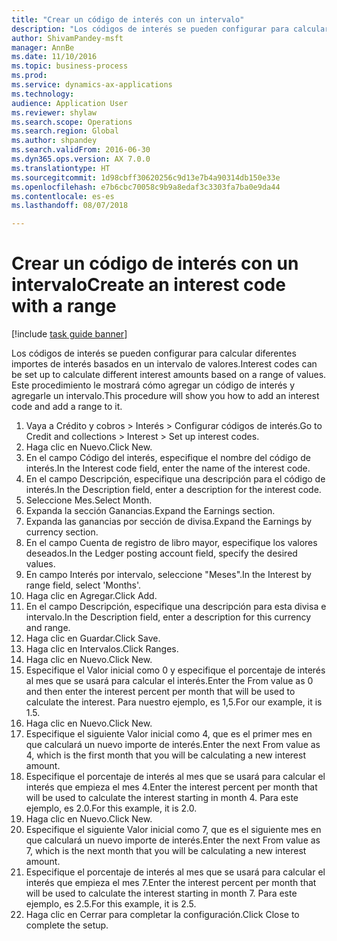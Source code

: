 ```yaml
--- 
title: "Crear un código de interés con un intervalo"
description: "Los códigos de interés se pueden configurar para calcular diferentes importes de interés basados en un intervalo de valores."
author: ShivamPandey-msft
manager: AnnBe
ms.date: 11/10/2016
ms.topic: business-process
ms.prod: 
ms.service: dynamics-ax-applications
ms.technology: 
audience: Application User
ms.reviewer: shylaw
ms.search.scope: Operations
ms.search.region: Global
ms.author: shpandey
ms.search.validFrom: 2016-06-30
ms.dyn365.ops.version: AX 7.0.0
ms.translationtype: HT
ms.sourcegitcommit: 1d98cbff30620256c9d13e7b4a90314db150e33e
ms.openlocfilehash: e7b6cbc70058c9b9a8edaf3c3303fa7ba0e9da44
ms.contentlocale: es-es
ms.lasthandoff: 08/07/2018

---
```

# <a name="create-an-interest-code-with-a-range"></a><span data-ttu-id="815ad-103">Crear un código de interés con un intervalo</span><span class="sxs-lookup"><span data-stu-id="815ad-103">Create an interest code with a range</span></span>

[!include [task guide banner](../../includes/task-guide-banner.md)]

<span data-ttu-id="815ad-104">Los códigos de interés se pueden configurar para calcular diferentes importes de interés basados en un intervalo de valores.</span><span class="sxs-lookup"><span data-stu-id="815ad-104">Interest codes can be set up to calculate different interest amounts based on a range of values.</span></span> <span data-ttu-id="815ad-105">Este procedimiento le mostrará cómo agregar un código de interés y agregarle un intervalo.</span><span class="sxs-lookup"><span data-stu-id="815ad-105">This procedure will show you how to add an interest code and add a range to it.</span></span>

1. <span data-ttu-id="815ad-106">Vaya a Crédito y cobros > Interés > Configurar códigos de interés.</span><span class="sxs-lookup"><span data-stu-id="815ad-106">Go to Credit and collections > Interest > Set up interest codes.</span></span>
2. <span data-ttu-id="815ad-107">Haga clic en Nuevo.</span><span class="sxs-lookup"><span data-stu-id="815ad-107">Click New.</span></span>
3. <span data-ttu-id="815ad-108">En el campo Código del interés, especifique el nombre del código de interés.</span><span class="sxs-lookup"><span data-stu-id="815ad-108">In the Interest code field, enter the name of the interest code.</span></span>
4. <span data-ttu-id="815ad-109">En el campo Descripción, especifique una descripción para el código de interés.</span><span class="sxs-lookup"><span data-stu-id="815ad-109">In the Description field, enter a description for the interest code.</span></span>
5. <span data-ttu-id="815ad-110">Seleccione Mes.</span><span class="sxs-lookup"><span data-stu-id="815ad-110">Select Month.</span></span>
6. <span data-ttu-id="815ad-111">Expanda la sección Ganancias.</span><span class="sxs-lookup"><span data-stu-id="815ad-111">Expand the Earnings section.</span></span>
7. <span data-ttu-id="815ad-112">Expanda las ganancias por sección de divisa.</span><span class="sxs-lookup"><span data-stu-id="815ad-112">Expand the Earnings by currency section.</span></span>
8. <span data-ttu-id="815ad-113">En el campo Cuenta de registro de libro mayor, especifique los valores deseados.</span><span class="sxs-lookup"><span data-stu-id="815ad-113">In the Ledger posting account field, specify the desired values.</span></span>
9. <span data-ttu-id="815ad-114">En campo Interés por intervalo, seleccione "Meses".</span><span class="sxs-lookup"><span data-stu-id="815ad-114">In the Interest by range field, select 'Months'.</span></span>
10. <span data-ttu-id="815ad-115">Haga clic en Agregar.</span><span class="sxs-lookup"><span data-stu-id="815ad-115">Click Add.</span></span>
11. <span data-ttu-id="815ad-116">En el campo Descripción, especifique una descripción para esta divisa e intervalo.</span><span class="sxs-lookup"><span data-stu-id="815ad-116">In the Description field, enter a description for this currency and range.</span></span>
12. <span data-ttu-id="815ad-117">Haga clic en Guardar.</span><span class="sxs-lookup"><span data-stu-id="815ad-117">Click Save.</span></span>
13. <span data-ttu-id="815ad-118">Haga clic en Intervalos.</span><span class="sxs-lookup"><span data-stu-id="815ad-118">Click Ranges.</span></span>
14. <span data-ttu-id="815ad-119">Haga clic en Nuevo.</span><span class="sxs-lookup"><span data-stu-id="815ad-119">Click New.</span></span>
15. <span data-ttu-id="815ad-120">Especifique el Valor inicial como 0 y especifique el porcentaje de interés al mes que se usará para calcular el interés.</span><span class="sxs-lookup"><span data-stu-id="815ad-120">Enter the From value as 0 and then enter the interest percent per month that will be used to calculate the interest.</span></span> <span data-ttu-id="815ad-121">Para nuestro ejemplo, es 1,5.</span><span class="sxs-lookup"><span data-stu-id="815ad-121">For our example, it is 1.5.</span></span>
16. <span data-ttu-id="815ad-122">Haga clic en Nuevo.</span><span class="sxs-lookup"><span data-stu-id="815ad-122">Click New.</span></span>
17. <span data-ttu-id="815ad-123">Especifique el siguiente Valor inicial como 4, que es el primer mes en que calculará un nuevo importe de interés.</span><span class="sxs-lookup"><span data-stu-id="815ad-123">Enter the next From value as 4, which is the first month that you will be calculating a new interest amount.</span></span>
18. <span data-ttu-id="815ad-124">Especifique el porcentaje de interés al mes que se usará para calcular el interés que empieza el mes 4.</span><span class="sxs-lookup"><span data-stu-id="815ad-124">Enter the interest percent per month that will be used to calculate the interest starting in month 4.</span></span> <span data-ttu-id="815ad-125">Para este ejemplo, es 2.0.</span><span class="sxs-lookup"><span data-stu-id="815ad-125">For this example, it is 2.0.</span></span>
19. <span data-ttu-id="815ad-126">Haga clic en Nuevo.</span><span class="sxs-lookup"><span data-stu-id="815ad-126">Click New.</span></span>
20. <span data-ttu-id="815ad-127">Especifique el siguiente Valor inicial como 7, que es el siguiente mes en que calculará un nuevo importe de interés.</span><span class="sxs-lookup"><span data-stu-id="815ad-127">Enter the next From value as 7, which is the next month that you will be calculating a new interest amount.</span></span>
21. <span data-ttu-id="815ad-128">Especifique el porcentaje de interés al mes que se usará para calcular el interés que empieza el mes 7.</span><span class="sxs-lookup"><span data-stu-id="815ad-128">Enter the interest percent per month that will be used to calculate the interest starting in month 7.</span></span> <span data-ttu-id="815ad-129">Para este ejemplo, es 2.5.</span><span class="sxs-lookup"><span data-stu-id="815ad-129">For this example, it is 2.5.</span></span>
22. <span data-ttu-id="815ad-130">Haga clic en Cerrar para completar la configuración.</span><span class="sxs-lookup"><span data-stu-id="815ad-130">Click Close to complete the setup.</span></span>



